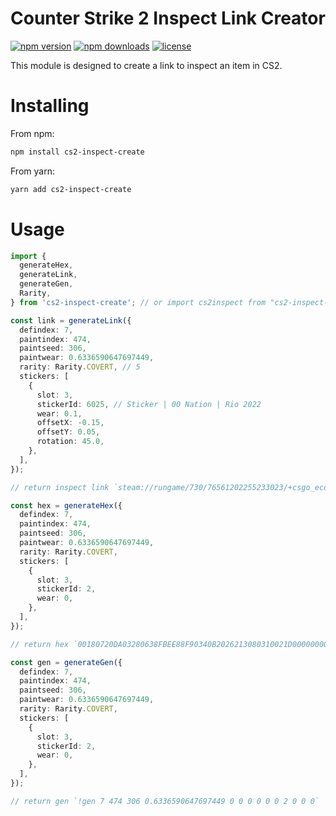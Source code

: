 # Counter Strike 2 Inspect Link Creator

[![npm version](https://img.shields.io/npm/v/cs2-inspect-create.svg)](https://www.npmjs.com/package/cs2-inspect-create)
[![npm downloads](https://img.shields.io/npm/dm/cs2-inspect-create.svg)](https://www.npmjs.com/package/cs2-inspect-create)
[![license](https://img.shields.io/npm/l/cs2-inspect-create.svg)](https://github.com/candyboyz/cs2-inspect-create/blob/main/LICENSE)

This module is designed to create a link to inspect an item in CS2.

# Installing

From npm:

```bash
npm install cs2-inspect-create
```

From yarn:

```bash
yarn add cs2-inspect-create
```

# Usage

```ts
import {
  generateHex,
  generateLink,
  generateGen,
  Rarity,
} from 'cs2-inspect-create'; // or import cs2inspect from "cs2-inspect-create";

const link = generateLink({
  defindex: 7,
  paintindex: 474,
  paintseed: 306,
  paintwear: 0.6336590647697449,
  rarity: Rarity.COVERT, // 5
  stickers: [
    {
      slot: 3,
      stickerId: 6025, // Sticker | 00 Nation | Rio 2022
      wear: 0.1,
      offsetX: -0.15,
      offsetY: 0.05,
      rotation: 45.0,
    },
  ],
});

// return inspect link `steam://rungame/730/76561202255233023/+csgo_econ_action_preview%2000180720DA03280638FBEE88F90340B2026213080310021D00000000250000803F2D00000000503D5A64`

const hex = generateHex({
  defindex: 7,
  paintindex: 474,
  paintseed: 306,
  paintwear: 0.6336590647697449,
  rarity: Rarity.COVERT,
  stickers: [
    {
      slot: 3,
      stickerId: 2,
      wear: 0,
    },
  ],
});

// return hex `00180720DA03280638FBEE88F90340B2026213080310021D00000000250000803F2D00000000503D5A64`

const gen = generateGen({
  defindex: 7,
  paintindex: 474,
  paintseed: 306,
  paintwear: 0.6336590647697449,
  rarity: Rarity.COVERT,
  stickers: [
    {
      slot: 3,
      stickerId: 2,
      wear: 0,
    },
  ],
});

// return gen `!gen 7 474 306 0.6336590647697449 0 0 0 0 0 0 2 0 0 0`
```
